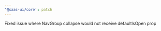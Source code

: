 ```yaml
---
'@saas-ui/core': patch
---
```


Fixed issue where NavGroup collapse would not receive defaultIsOpen prop
